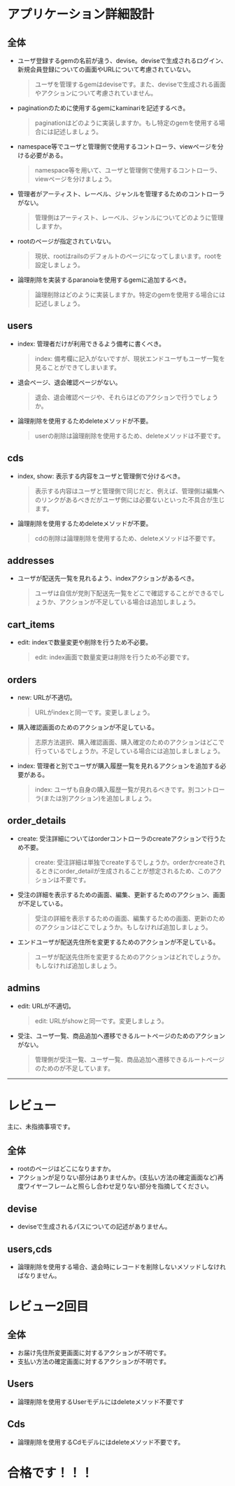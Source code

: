 # アプリケーション詳細設計
## 全体
- ユーザ登録するgemの名前が違う、devise。deviseで生成されるログイン、新規会員登録についての画面やURLについて考慮されていない。
  > ユーザを管理するgemはdeviseです。また、deviseで生成される画面やアクションについて考慮されていません。
- paginationのために使用するgemにkaminariを記述するべき。
  > paginationはどのように実装しますか。もし特定のgemを使用する場合には記述しましょう。
- namespace等でユーザと管理側で使用するコントローラ、viewページを分ける必要がある。
  > namespace等を用いて、ユーザと管理側で使用するコントローラ、viewページを分けましょう。
- 管理者がアーティスト、レーベル、ジャンルを管理するためのコントローラがない。
  > 管理側はアーティスト、レーベル、ジャンルについてどのように管理しますか。
- rootのページが指定されていない。
  > 現状、rootはrailsのデフォルトのページになってしまいます。rootを設定しましょう。
- 論理削除を実装するparanoiaを使用するgemに追加するべき。
  > 論理削除はどのように実装しますか。特定のgemを使用する場合には記述しましょう。

## users
- index: 管理者だけが利用できるよう備考に書くべき。
  > index: 備考欄に記入がないですが、現状エンドユーザもユーザ一覧を見ることができてしまいます。
- 退会ページ、退会確認ページがない。
  > 退会、退会確認ページや、それらはどのアクションで行うでしょうか。
- 論理削除を使用するためdeleteメソッドが不要。
  > userの削除は論理削除を使用するため、deleteメソッドは不要です。

## cds
- index, show: 表示する内容をユーザと管理側で分けるべき。
  > 表示する内容はユーザと管理側で同じだと、例えば、管理側は編集へのリンクがあるべきだがユーザ側には必要ないといった不具合が生じます。
- 論理削除を使用するためdeleteメソッドが不要。
  > cdの削除は論理削除を使用するため、deleteメソッドは不要です。

## addresses
- ユーザが配送先一覧を見れるよう、indexアクションがあるべき。
  > ユーザは自信が党則下配送先一覧をどこで確認することができるでしょうか、アクションが不足している場合は追加しましょう。

## cart_items
- edit: indexで数量変更や削除を行うため不必要。
  > edit: index画面で数量変更は削除を行うため不必要です。
  
## orders
- new: URLが不適切。
  > URLがindexと同一です。変更しましょう。
- 購入確認画面のためのアクションが不足している。
  > 志原方法選択、購入確認画面、購入確定のためのアクションはどこで行っているでしょうか。不足している場合には追加しましましょう。
- index: 管理者と別でユーザが購入履歴一覧を見れるアクションを追加する必要がある。
  > index: ユーザも自身の購入履歴一覧が見れるべきです。別コントローラ(または別アクション)を追加しましょう。

## order_details
- create: 受注詳細についてはorderコントローラのcreateアクションで行うため不要。
  > create: 受注詳細は単独でcreateするでしょうか。orderかcreateされるときにorder_detailが生成されることが想定されるため、このアクションは不要です。
- 受注の詳細を表示するための画面、編集、更新するためのアクション、画面が不足している。
  > 受注の詳細を表示するための画面、編集するための画面、更新のためのアクションはどこでしょうか。もしなければ追加しましょう。
- エンドユーザが配送先住所を変更するためのアクションが不足している。
  > ユーザが配送先住所を変更するためのアクションはどれでしょうか。もしなければ追加しましょう。

## admins
- edit: URLが不適切。
  > edit: URLがshowと同一です。変更しましょう。
- 受注、ユーザ一覧、商品追加へ遷移できるルートページのためのアクションがない。
  > 管理側が受注一覧、ユーザ一覧、商品追加へ遷移できるルートページのためのが不足しています。

---

# レビュー

主に、未指摘事項です。

## 全体

- rootのページはどこになりますか。
- アクションが足りない部分はありませんか。(支払い方法の確定画面など)再度ワイヤーフレームと照らし合わせ足りない部分を指摘してください。

## devise

-  deviseで生成されるパスについての記述がありません。

## users,cds

- 論理削除を使用する場合、退会時にレコードを削除しないメソッドしなければなりません。


# レビュー2回目

## 全体
- お届け先住所変更画面に対するアクションが不明です。
- 支払い方法の確定画面に対するアクションが不明です。

## Users
- 論理削除を使用するUserモデルにはdeleteメソッド不要です

## Cds
- 論理削除を使用するCdモデルにはdeleteメソッド不要です。


# 合格です！！！
